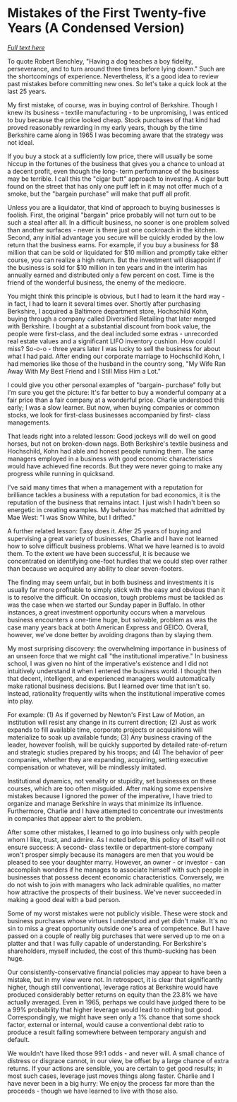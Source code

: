 # Mistakes of the First Twenty-five Years (A Condensed Version)

*[Full text here](http://www.berkshirehathaway.com/letters/1989.html)*

To quote Robert Benchley, "Having a dog teaches a boy 
fidelity, perseverance, and to turn around three times before 
lying down." Such are the shortcomings of experience. 
Nevertheless, it's a good idea to review past mistakes before 
committing new ones. So let's take a quick look at the last 25 
years.

My first mistake, of course, was in buying control of 
Berkshire. Though I knew its business - textile manufacturing - 
to be unpromising, I was enticed to buy because the price looked 
cheap. Stock purchases of that kind had proved reasonably 
rewarding in my early years, though by the time Berkshire came 
along in 1965 I was becoming aware that the strategy was not 
ideal.

If you buy a stock at a sufficiently low price, there will 
usually be some hiccup in the fortunes of the business that gives 
you a chance to unload at a decent profit, even though the long-
term performance of the business may be terrible. I call this the 
"cigar butt" approach to investing. A cigar butt found on the 
street that has only one puff left in it may not offer much of a 
smoke, but the "bargain purchase" will make that puff all profit.

Unless you are a liquidator, that kind of approach to buying 
businesses is foolish. First, the original "bargain" price 
probably will not turn out to be such a steal after all. In a 
difficult business, no sooner is one problem solved than another 
surfaces -  never is there just one cockroach in the kitchen. 
Second, any initial advantage you secure will be quickly eroded 
by the low return that the business earns. For example, if you 
buy a business for $8 million that can be sold or liquidated for 
$10 million and promptly take either course, you can realize a 
high return. But the investment will disappoint if the business 
is sold for $10 million in ten years and in the interim has 
annually earned and distributed only a few percent on cost. Time 
is the friend of the wonderful business, the enemy of the 
mediocre.

You might think this principle is obvious, but I had to 
learn it the hard way - in fact, I had to learn it several times 
over. Shortly after purchasing Berkshire, I acquired a Baltimore 
department store, Hochschild Kohn, buying through a company 
called Diversified Retailing that later merged with Berkshire. I 
bought at a substantial discount from book value, the people were 
first-class, and the deal included some extras - unrecorded real 
estate values and a significant LIFO inventory cushion. How could 
I miss? So-o-o - three years later I was lucky to sell the 
business for about what I had paid. After ending our corporate 
marriage to Hochschild Kohn, I had memories like those of the 
husband in the country song, "My Wife Ran Away With My Best 
Friend and I Still Miss Him a Lot."

I could give you other personal examples of "bargain-
purchase" folly but I'm sure you get the picture:  It's far 
better to buy a wonderful company at a fair price than a fair 
company at a wonderful price. Charlie understood this early; I 
was a slow learner. But now, when buying companies or common 
stocks, we look for first-class businesses accompanied by first-
class managements.

That leads right into a related lesson: Good jockeys will 
do well on good horses, but not on broken-down nags. Both 
Berkshire's textile business and Hochschild, Kohn had able and 
honest people running them. The same managers employed in a 
business with good economic characteristics would have achieved 
fine records. But they were never going to make any progress 
while running in quicksand. 

I've said many times that when a management with a 
reputation for brilliance tackles a business with a reputation 
for bad economics, it is the reputation of the business that 
remains intact. I just wish I hadn't been so energetic in 
creating examples. My behavior has matched that admitted by  Mae 
West: "I was Snow White, but I drifted."

A further related lesson: Easy does it. After 25 years of 
buying and supervising a great variety of businesses, Charlie and 
I have not learned how to solve difficult business problems. What 
we have learned is to avoid them. To the extent we have been 
successful, it is because we concentrated on identifying one-foot 
hurdles that we could step over rather than because we acquired 
any ability to clear seven-footers.

The finding may seem unfair, but in both business and 
investments it is usually far more profitable to simply stick 
with the easy and obvious than it is to resolve the difficult. On 
occasion, tough problems must be tackled as was the case when we 
started our Sunday paper in Buffalo. In other instances, a great 
investment opportunity occurs when a marvelous business 
encounters a one-time huge, but solvable, problem as was the case 
many years back at both American Express and GEICO. Overall, 
however, we've done better by avoiding dragons than by slaying 
them. 

My most surprising discovery: the overwhelming importance in 
business of an unseen force that we might call "the institutional 
imperative." In business school, I was given no hint of the 
imperative's existence and I did not intuitively understand it 
when I entered the business world. I thought then that decent, 
intelligent, and experienced managers would automatically make 
rational business decisions. But I learned over time that isn't 
so. Instead, rationality frequently wilts when the institutional 
imperative comes into play.

For example: (1) As if governed by Newton's First Law of 
Motion, an institution will resist any change in its current 
direction; (2) Just as work expands to fill available time, 
corporate projects or acquisitions will materialize to soak up 
available funds; (3) Any business craving of the leader, however 
foolish, will be quickly supported by detailed rate-of-return and 
strategic studies prepared by his troops; and (4) The behavior of 
peer companies, whether they are expanding, acquiring, setting 
executive compensation or whatever, will be mindlessly imitated.

Institutional dynamics, not venality or stupidity, set 
businesses on these courses, which are too often misguided. After 
making some expensive mistakes because I ignored the power of the 
imperative, I have tried to organize and manage Berkshire in ways 
that minimize its influence. Furthermore, Charlie and I have 
attempted to concentrate our investments in companies that appear 
alert to the problem.

After some other mistakes, I learned to go into business 
only with people whom I like, trust, and admire. As I noted 
before, this policy of itself will not ensure success: A second-
class textile or department-store company won't prosper simply 
because its managers are men that you would be pleased to see 
your daughter marry. However, an owner - or investor - can 
accomplish wonders if he manages to associate himself with such 
people in businesses that possess decent economic 
characteristics. Conversely, we do not wish to join with managers 
who lack admirable qualities, no matter how attractive the 
prospects of their business. We've never succeeded in making a 
good deal with a bad person.

Some of my worst mistakes were not publicly visible. These 
were stock and business purchases whose virtues I understood and 
yet didn't make. It's no sin to miss a great opportunity outside 
one's area of competence. But I have passed on a couple of really 
big purchases that were served up to me on a platter and that I 
was fully capable of understanding. For Berkshire's shareholders, 
myself included, the cost of this thumb-sucking has been huge.

Our consistently-conservative financial policies may appear 
to have been a mistake, but in my view were not. In retrospect, 
it is clear that significantly higher, though still conventional, 
leverage ratios at Berkshire would have produced considerably 
better returns on equity than the 23.8% we have actually 
averaged. Even in 1965, perhaps we could have judged there to be 
a 99% probability that higher leverage would lead to nothing but 
good. Correspondingly, we might have seen only a 1% chance that 
some shock factor, external or internal, would cause a 
conventional debt ratio to produce a result falling somewhere 
between temporary anguish and default.

We wouldn't have liked those 99:1 odds - and never will. A 
small chance of distress or disgrace cannot, in our view, be 
offset by a large chance of extra returns. If your actions are 
sensible, you are certain to get good results; in most such 
cases, leverage just moves things along faster. Charlie and I 
have never been in a big hurry: We enjoy the process far more 
than the proceeds - though we have learned to live with those 
also.